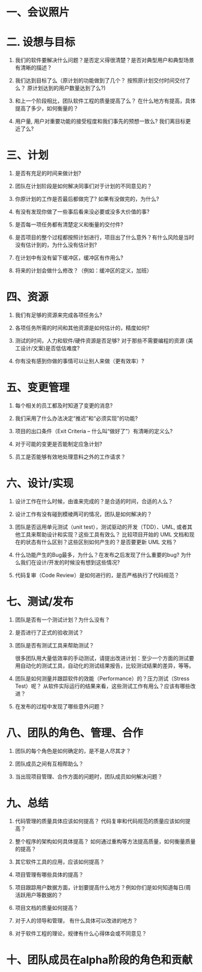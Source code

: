 # 一、会议照片

# 二. 设想与目标

1. 我们的软件要解决什么问题？是否定义得很清楚？是否对典型用户和典型场景有清晰的描述？

2. 我们达到目标了么（原计划的功能做到了几个？  按照原计划交付时间交付了么？ 原计划达到的用户数量达到了么?)

3. 和上一个阶段相比，团队软件工程的质量提高了么？ 在什么地方有提高，具体提高了多少，如何衡量的？

4. 用户量, 用户对重要功能的接受程度和我们事先的预想一致么? 我们离目标更近了么?

# 三、计划
1. 是否有充足的时间来做计划?  

2. 团队在计划阶段是如何解决同事们对于计划的不同意见的？

3. 你原计划的工作是否最后都做完了? 如果有没做完的，为什么?

4. 有没有发现你做了一些事后看来没必要或没多大价值的事?

5. 是否每一项任务都有清楚定义和衡量的交付件?

6. 是否项目的整个过程都按照计划进行，项目出了什么意外？有什么风险是当时没有估计到的，为什么没有估计到?

7. 在计划中有没有留下缓冲区，缓冲区有作用么?

8. 将来的计划会做什么修改？（例如：缓冲区的定义，加班）

# 四、资源
1. 我们有足够的资源来完成各项任务么?

2. 各项任务所需的时间和其他资源是如何估计的，精度如何?

3. 测试的时间，人力和软件/硬件资源是否足够? 对于那些不需要编程的资源 (美工设计/文案)是否低估难度? 

4. 你有没有感到你做的事情可以让别人来做（更有效率）?

# 五、变更管理
1. 每个相关的员工都及时知道了变更的消息?

2. 我们采用了什么办法决定“推迟”和“必须实现”的功能?

3. 项目的出口条件（Exit Criteria – 什么叫“做好了”）有清晰的定义么?

4. 对于可能的变更是否能制定应急计划?

5. 员工是否能够有效地处理意料之外的工作请求？

# 六、设计/实现
1. 设计工作在什么时候，由谁来完成的？是合适的时间，合适的人么？

2. 设计工作有没有碰到模棱两可的情况，团队是如何解决的？

3. 团队是否运用单元测试（unit test），测试驱动的开发（TDD）、UML, 或者其他工具来帮助设计和实现？这些工具有效么？ 比较项目开始的 UML 文档和现在的状态有什么区别？这些区别如何产生的？是否要更新 UML 文档？

4. 什么功能产生的Bug最多，为什么？在发布之后发现了什么重要的bug? 为什么我们在设计/开发的时候没有想到这些情况?

5. 代码复审（Code Review）是如何进行的，是否严格执行了代码规范？

# 七、测试/发布
1. 团队是否有一个测试计划？为什么没有？

2. 是否进行了正式的验收测试？

3. 团队是否有测试工具来帮助测试？

    很多团队用大量低效率的手动测试，请提出改进计划：至少一个方面的测试要用自动化的测试工具，自动化的测试结果报告，比较测试结果的差异，等等。 

4. 团队是如何测量并跟踪软件的效能（Performance）的？压力测试（Stress Test）呢？ 从软件实际运行的结果来看，这些测试工作有用么？应该有哪些改进？

5. 在发布的过程中发现了哪些意外问题？

# 八、团队的角色、管理、合作
1. 团队的每个角色是如何确定的，是不是人尽其才？

2. 团队成员之间有互相帮助么？ 

3. 当出现项目管理、合作方面的问题时，团队成员如何解决问题？


# 九、总结
1. 代码管理的质量具体应该如何提高？ 代码复审和代码规范的质量应该如何提高？

2. 整个程序的架构如何具体提高？ 如何通过重构等方法提高质量，如何衡量质量的提高？

3. 其它软件工具的应用，应该如何提高？

4. 项目管理有哪些具体的提高？

5. 项目跟踪用户数据方面，计划要提高什么地方？例如你们是如何知道每日/周活跃用户等数据的？ 

6. 项目文档的质量如何提高？

7. 对于人的领导和管理， 有什么具体可以改进的地方？ 

8. 对于软件工程的理论，规律有什么心得体会或不同意见？

# 十、团队成员在alpha阶段的角色和贡献

